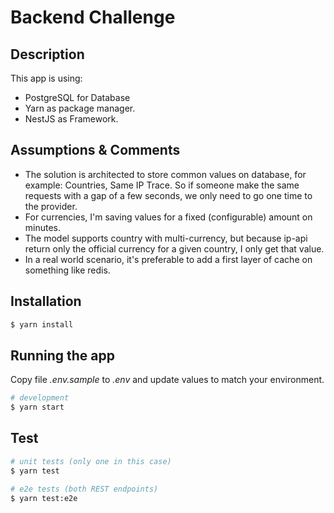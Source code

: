 # Backend Challenge

## Description

This app is using: 
- PostgreSQL for Database
- Yarn as package manager.
- NestJS as Framework.

## Assumptions & Comments

- The solution is architected to store common values on database, for example: Countries, Same IP Trace. So if someone make the same requests with a gap of a few seconds, we only need to go one time to the provider.  
- For currencies, I'm saving values for a fixed (configurable) amount on minutes.
- The model supports country with multi-currency, but because ip-api return only the official currency for a given country, I only get that value.
- In a real world scenario, it's preferable to add a first layer of cache on something like redis. 

## Installation

```bash
$ yarn install
```

## Running the app

Copy file _.env.sample_ to _.env_ and update values to match your environment.

```bash
# development
$ yarn start
```

## Test

```bash
# unit tests (only one in this case)
$ yarn test

# e2e tests (both REST endpoints)
$ yarn test:e2e
```
